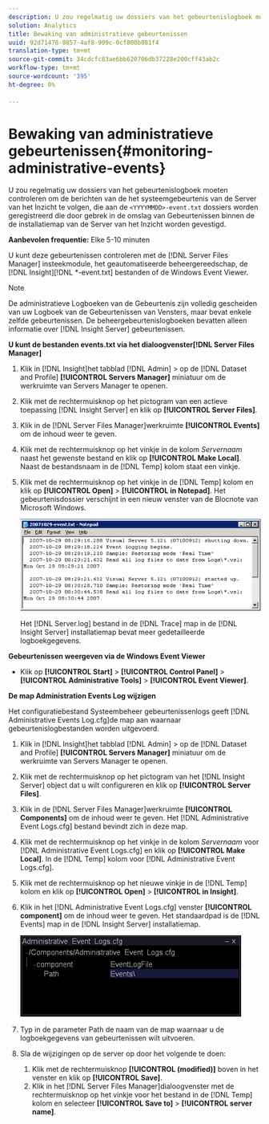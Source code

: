 ```yaml
---
description: U zou regelmatig uw dossiers van het gebeurtenislogboek moeten controleren om de berichten van de het systeemgebeurtenis van de Server van het Inzicht te volgen, die aan de <YYYMMDD>-event.txt- dossiers worden geregistreerd die door gebrek in de omslag van Gebeurtenissen binnen de de installatiemap van de Server van het Inzicht worden gevestigd.
solution: Analytics
title: Bewaking van administratieve gebeurtenissen
uuid: 92d71478-0857-4af8-909c-0cf800b081f4
translation-type: tm+mt
source-git-commit: 34cdcfc83ae6bb620706db37228e200cff43ab2c
workflow-type: tm+mt
source-wordcount: '395'
ht-degree: 0%

---
```



# Bewaking van administratieve gebeurtenissen{#monitoring-administrative-events}

U zou regelmatig uw dossiers van het gebeurtenislogboek moeten controleren om de berichten van de het systeemgebeurtenis van de Server van het Inzicht te volgen, die aan de `<YYYYMMDD>-event.txt` dossiers worden geregistreerd die door gebrek in de omslag van Gebeurtenissen binnen de de installatiemap van de Server van het Inzicht worden gevestigd.

**Aanbevolen frequentie:** Elke 5-10 minuten

U kunt deze gebeurtenissen controleren met de [!DNL Server Files Manager] insteekmodule, het geautomatiseerde beheergereedschap, de [!DNL Insight][!DNL *-event.txt] bestanden of de Windows Event Viewer.

>[!NOTE]
>
>De administratieve Logboeken van de Gebeurtenis zijn volledig gescheiden van uw Logboek van de Gebeurtenissen van Vensters, maar bevat enkele zelfde gebeurtenissen. De beheergebeurtenislogboeken bevatten alleen informatie over [!DNL Insight Server] gebeurtenissen.

**U kunt de bestanden events.txt via het dialoogvenster[!DNL Server Files Manager]**

1. Klik in [!DNL Insight]het tabblad [!DNL Admin] > op de [!DNL Dataset and Profile] **[!UICONTROL Servers Manager]** miniatuur om de werkruimte van Servers Manager te openen.
1. Klik met de rechtermuisknop op het pictogram van een actieve toepassing [!DNL Insight Server] en klik op **[!UICONTROL Server Files]**.
1. Klik in de [!DNL Server Files Manager]werkruimte **[!UICONTROL Events]** om de inhoud weer te geven.
1. Klik met de rechtermuisknop op het vinkje in de kolom *Servernaam* naast het gewenste bestand en klik op **[!UICONTROL Make Local]**. Naast de bestandsnaam in de [!DNL Temp] kolom staat een vinkje.
1. Klik met de rechtermuisknop op het vinkje in de [!DNL Temp] kolom en klik op **[!UICONTROL Open]** > **[!UICONTROL in Notepad]**. Het gebeurtenisdossier verschijnt in een nieuw venster van de Blocnote van Microsoft Windows.

   ![Stapinfo](assets/vis_FileManager_eventfile.png)

   Het [!DNL Server.log] bestand in de [!DNL Trace] map in de [!DNL Insight Server] installatiemap bevat meer gedetailleerde logboekgegevens.

**Gebeurtenissen weergeven via de Windows Event Viewer**

* Klik op **[!UICONTROL Start]** > **[!UICONTROL Control Panel]** > **[!UICONTROL Administrative Tools]** > **[!UICONTROL Event Viewer]**.

**De map Administration Events Log wijzigen**

Het configuratiebestand Systeembeheer gebeurtenissenlogs geeft [!DNL Administrative Events Log.cfg]de map aan waarnaar gebeurtenislogbestanden worden uitgevoerd.

1. Klik in [!DNL Insight]het tabblad [!DNL Admin] > op de [!DNL Dataset and Profile] **[!UICONTROL Servers Manager]** miniatuur om de werkruimte van Servers Manager te openen.

1. Klik met de rechtermuisknop op het pictogram van het [!DNL Insight Server] object dat u wilt configureren en klik op **[!UICONTROL Server Files]**.

1. Klik in de [!DNL Server Files Manager]werkruimte **[!UICONTROL Components]** om de inhoud weer te geven. Het [!DNL Administrative Event Logs.cfg] bestand bevindt zich in deze map.

1. Klik met de rechtermuisknop op het vinkje in de kolom *Servernaam* voor [!DNL Administrative Event Logs.cfg] en klik op **[!UICONTROL Make Local]**. In de [!DNL Temp] kolom voor [!DNL Administrative Event Logs.cfg].

1. Klik met de rechtermuisknop op het nieuwe vinkje in de [!DNL Temp] kolom en klik op **[!UICONTROL Open]** > **[!UICONTROL in Insight]**.

1. Klik in het [!DNL Administrative Event Logs.cfg] venster **[!UICONTROL component]** om de inhoud weer te geven. Het standaardpad is de [!DNL Events] map in de [!DNL Insight Server] installatiemap.

   ![](assets/cfg_adminevents_examplevalues.png)

1. Typ in de parameter Path de naam van de map waarnaar u de logboekgegevens van gebeurtenissen wilt uitvoeren.
1. Sla de wijzigingen op de server op door het volgende te doen:

   1. Klik met de rechtermuisknop **[!UICONTROL (modified)]** boven in het venster en klik op **[!UICONTROL Save]**.
   1. Klik in het [!DNL Server Files Manager]dialoogvenster met de rechtermuisknop op het vinkje voor het bestand in de [!DNL Temp] kolom en selecteer **[!UICONTROL Save to]** > **[!UICONTROL server name]**.

